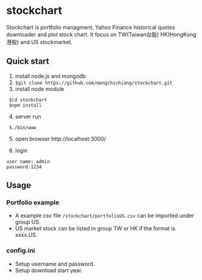 # stockchart
Stockchart is portfolio managment, Yahoo Finance historical quotes downloader and plot stock chart.
It focus on TW(Taiwan台股) HK(HongKong港股) and US stockmarket.

## Quick start
1. install node.js and mongodb 
2. `$git clone https://github.com/mengchichiang/stockchart.git`
3. install node module
 ```
  $cd stockchart
  $npm install
 ```
 
4. server run
 ```
  $./bin/www
 ```
 
5. open browser 
    http://localhost:3000/

6. login
 ```
 user name: admin
 password:1234
 ```
 
## Usage

### Portfolio example
  * A example csv  file `/stockchart/portfolioUS.csv` can be imported  under group US.
  * US market stock can be listed in group TW or HK if the format is xxxx.US.

### config.ini
  * Setup username and password.
  * Setup download start year.
